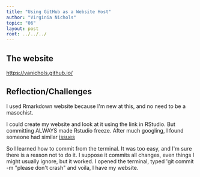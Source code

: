 ```yaml
---
title: "Using GitHub as a Website Host"
author: "Virginia Nichols"
topic: "06"
layout: post
root: ../../../
---
```


## The website

https://vanichols.github.io/

## Reflection/Challenges

I used Rmarkdown website because I'm new at this, and no need to be a masochist. 

I could create my website and look at it using the link in RStudio. But committing ALWAYS made Rstudio freeze. After much googling, I found someone had similar [issues](https://community.rstudio.com/t/rstudio-freezes-when-making-initial-commit/3868/2)

So I learned how to commit from the terminal. It was too easy, and I'm sure there is a reason not to do it. I suppose it commits all changes, even things I might usually ignore, but it worked. I opened the terminal, typed 'git commit -m "please don't crash" and voila, I have my website. 
